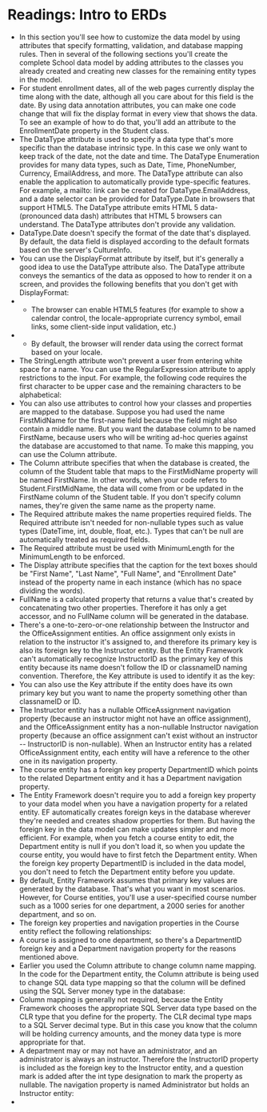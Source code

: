 # Readings: Intro to ERDs
* In this section you'll see how to customize the data model by using attributes that specify formatting, validation, and database mapping rules. Then in several of the following sections you'll create the complete School data model by adding attributes to the classes you already created and creating new classes for the remaining entity types in the model.
* For student enrollment dates, all of the web pages currently display the time along with the date, although all you care about for this field is the date. By using data annotation attributes, you can make one code change that will fix the display format in every view that shows the data. To see an example of how to do that, you'll add an attribute to the EnrollmentDate property in the Student class.
* The DataType attribute is used to specify a data type that's more specific than the database intrinsic type. In this case we only want to keep track of the date, not the date and time. The DataType Enumeration provides for many data types, such as Date, Time, PhoneNumber, Currency, EmailAddress, and more. The DataType attribute can also enable the application to automatically provide type-specific features. For example, a mailto: link can be created for DataType.EmailAddress, and a date selector can be provided for DataType.Date in browsers that support HTML5. The DataType attribute emits HTML 5 data- (pronounced data dash) attributes that HTML 5 browsers can understand. The DataType attributes don't provide any validation.
* DataType.Date doesn't specify the format of the date that's displayed. By default, the data field is displayed according to the default formats based on the server's CultureInfo.
* You can use the DisplayFormat attribute by itself, but it's generally a good idea to use the DataType attribute also. The DataType attribute conveys the semantics of the data as opposed to how to render it on a screen, and provides the following benefits that you don't get with DisplayFormat:
* * The browser can enable HTML5 features (for example to show a calendar control, the locale-appropriate currency symbol, email links, some client-side input validation, etc.)
* * By default, the browser will render data using the correct format based on your locale.
* The StringLength attribute won't prevent a user from entering white space for a name. You can use the RegularExpression attribute to apply restrictions to the input. For example, the following code requires the first character to be upper case and the remaining characters to be alphabetical:
* You can also use attributes to control how your classes and properties are mapped to the database. Suppose you had used the name FirstMidName for the first-name field because the field might also contain a middle name. But you want the database column to be named FirstName, because users who will be writing ad-hoc queries against the database are accustomed to that name. To make this mapping, you can use the Column attribute.
* The Column attribute specifies that when the database is created, the column of the Student table that maps to the FirstMidName property will be named FirstName. In other words, when your code refers to Student.FirstMidName, the data will come from or be updated in the FirstName column of the Student table. If you don't specify column names, they're given the same name as the property name.
* The Required attribute makes the name properties required fields. The Required attribute isn't needed for non-nullable types such as value types (DateTime, int, double, float, etc.). Types that can't be null are automatically treated as required fields.
* The Required attribute must be used with MinimumLength for the MinimumLength to be enforced.
* The Display attribute specifies that the caption for the text boxes should be "First Name", "Last Name", "Full Name", and "Enrollment Date" instead of the property name in each instance (which has no space dividing the words).
* FullName is a calculated property that returns a value that's created by concatenating two other properties. Therefore it has only a get accessor, and no FullName column will be generated in the database.
* There's a one-to-zero-or-one relationship between the Instructor and the OfficeAssignment entities. An office assignment only exists in relation to the instructor it's assigned to, and therefore its primary key is also its foreign key to the Instructor entity. But the Entity Framework can't automatically recognize InstructorID as the primary key of this entity because its name doesn't follow the ID or classnameID naming convention. Therefore, the Key attribute is used to identify it as the key:
* You can also use the Key attribute if the entity does have its own primary key but you want to name the property something other than classnameID or ID.
* The Instructor entity has a nullable OfficeAssignment navigation property (because an instructor might not have an office assignment), and the OfficeAssignment entity has a non-nullable Instructor navigation property (because an office assignment can't exist without an instructor -- InstructorID is non-nullable). When an Instructor entity has a related OfficeAssignment entity, each entity will have a reference to the other one in its navigation property.
* The course entity has a foreign key property DepartmentID which points to the related Department entity and it has a Department navigation property.
* The Entity Framework doesn't require you to add a foreign key property to your data model when you have a navigation property for a related entity. EF automatically creates foreign keys in the database wherever they're needed and creates shadow properties for them. But having the foreign key in the data model can make updates simpler and more efficient. For example, when you fetch a course entity to edit, the Department entity is null if you don't load it, so when you update the course entity, you would have to first fetch the Department entity. When the foreign key property DepartmentID is included in the data model, you don't need to fetch the Department entity before you update.
* By default, Entity Framework assumes that primary key values are generated by the database. That's what you want in most scenarios. However, for Course entities, you'll use a user-specified course number such as a 1000 series for one department, a 2000 series for another department, and so on.
* The foreign key properties and navigation properties in the Course entity reflect the following relationships:
* A course is assigned to one department, so there's a DepartmentID foreign key and a Department navigation property for the reasons mentioned above.
* Earlier you used the Column attribute to change column name mapping. In the code for the Department entity, the Column attribute is being used to change SQL data type mapping so that the column will be defined using the SQL Server money type in the database:
* Column mapping is generally not required, because the Entity Framework chooses the appropriate SQL Server data type based on the CLR type that you define for the property. The CLR decimal type maps to a SQL Server decimal type. But in this case you know that the column will be holding currency amounts, and the money data type is more appropriate for that.
* A department may or may not have an administrator, and an administrator is always an instructor. Therefore the InstructorID property is included as the foreign key to the Instructor entity, and a question mark is added after the int type designation to mark the property as nullable. The navigation property is named Administrator but holds an Instructor entity:
* 